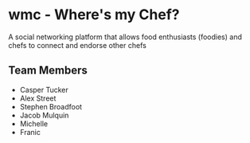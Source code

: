 wmc - Where's my Chef?
===

A social networking platform that allows food enthusiasts (foodies) and chefs to connect and endorse other chefs

Team Members
------------
* Casper Tucker
* Alex Street
* Stephen Broadfoot
* Jacob Mulquin
* Michelle
* Franic
